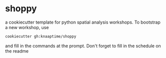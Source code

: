# shoppy

a cookiecutter template for python spatial analysis workshops. To bootstrap a new workshop, use


```bash
cookiecutter gh:knaaptime/shoppy
```

and fill in the commands at the prompt. Don't forget to fill in the schedule on the readme